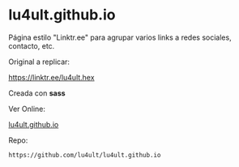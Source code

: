 # lu4ult.github.io
Página estilo "Linktr.ee" para agrupar varios links a redes sociales, contacto, etc.

Original a replicar:

https://linktr.ee/lu4ult.hex



Creada con <strong>sass</strong>


Ver Online:

<a href="https://lu4ult.github.io" target="__blank">lu4ult.github.io</a>


Repo:
```sh
https://github.com/lu4ult/lu4ult.github.io
```
